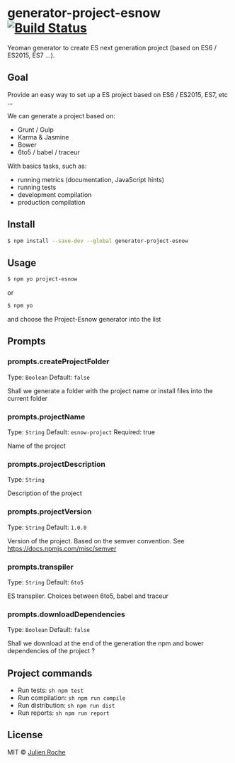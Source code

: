 # generator-project-esnow [![Build Status](https://travis-ci.org/rochejul/generator-project-esnow.svg?branch=master)](https://travis-ci.org/rochejul/generator-project-esnow)
Yeoman generator to create ES next generation project (based on ES6 / ES2015, ES7 ...).

## Goal

Provide an easy way to set up a ES project based on ES6 / ES2015, ES7, etc ...

We can generate a project based on:
- Grunt / Gulp
- Karma & Jasmine
- Bower
- 6to5 / babel / traceur

With basics tasks, such as:
- running metrics (documentation, JavaScript hints)
- running tests
- development compilation
- production compilation

## Install

```sh
$ npm install --save-dev --global generator-project-esnow
```

## Usage

```sh
$ npm yo project-esnow
```

or

```sh
$ npm yo
```

and choose the Project-Esnow generator into the list

## Prompts

### prompts.createProjectFolder
Type: `Boolean`
Default: `false`

Shall we generate a folder with the project name or install files into the current folder

### prompts.projectName
Type: `String`
Default: `esnow-project`
Required: true

Name of the project

### prompts.projectDescription
Type: `String`

Description of the project

### prompts.projectVersion
Type: `String`
Default: `1.0.0`

Version of the project. Based on the semver convention. See https://docs.npmjs.com/misc/semver

### prompts.transpiler
Type: `String`
Default: `6to5`

ES transpiler. Choices between 6to5, babel and traceur

### prompts.downloadDependencies
Type: `Boolean`
Default: `false`

Shall we download at the end of the generation the npm and bower dependencies of the project ?

## Project commands

* Run tests: ```sh npm test ```
* Run compilation: ```sh npm run compile ```
* Run distribution: ```sh npm run dist ```
* Run reports: ```sh npm run report ```

## License

MIT © [Julien Roche](https://github.com/rochejul)
